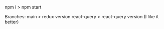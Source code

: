 npm i > npm start 

Branches: 
main > redux version
react-query > react-query version (I like it better)